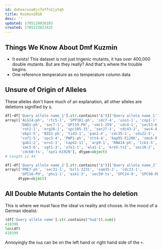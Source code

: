 ```yaml
---
id: dxhoxruso0jc7offn2jytqh
title: Kuzmin2018
desc: ''
updated: 1705128026103
created: 1705123822425
---
```

## Things We Know About Dmf Kuzmin

- It exists! This dataset is not just trigenic mutants, it has over 400,000 double mutants. But are they really? And that's where the trouble begins.
- One reference temperature as no temperature column data


## Unsure of Origin of Alleles

These alleles don't have much of an explanation, all other alleles are deletions signified by `Δ`.

```python
df[~df['Query allele name_1'].str.contains("Δ")]['Query allele name_1'].unique()
array(['ALG14-ph', 'rfc5-1', 'SPP381-ph', 'cdc7-4', 'uso1-1', 'cop1-1',
       'DAD1-ph', 'sec7-1', 'GPI19-PH', 'smc1-259', 'cdc4-1', 'sec53-6',
       'ret2-1', 'erg26-1', 'spc105-15', 'sec27-1', 'cdc43-2', 'swc4-4',
       'okp1-5', 'BIG1-ph', 'tid3-1', 'pan1-4', 'cdc35-1', 'sds22-5',
       'cof1-5', 'spc3-4', 'PWP1-ph', 'stt4-4', 'kap95-E126K', 'smc6-9',
       'gab1-2', 'ero1-1', 'tap42-11', 'arp9-1', 'RNA14-ph', 'lcb1-5',
       'smc5-6', 'sgt1-3', 'ufe1-1', 'ala1-1', 'kre5-ts2', 'sec16-2',
       'cdc60-ts', 'spn1-K192N'], dtype=object)
# Length is 44
```

```python
df[~df['Query allele name_2'].str.contains("Δ")]['Query allele name_2'].unique()
array(['PRE7-ph', 'sec31-1', 'brl1-3231', 'sam35-2', 'cdc23-1',
       'GPI16-PH', 'phs1-1', 'ask1-3', 'sec59-ts', 'SPC24-9', 'SPC98-PH'],
      dtype=object)
```

## All Double Mutants Contain the ho deletion

This is where we must face the ideal vs reality and choose. In the mood of a German idealist. 

```python
(df['Query allele name'].str.contains("hoΔ")).sum()
410399
len(df)
410399
```

Annoyingly the `hoΔ` can be on the left hand or right hand side of the `+`.

